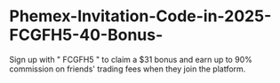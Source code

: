 # Phemex-Invitation-Code-in-2025-FCGFH5-40-Bonus-
Sign up with " FCGFH5 " to claim a $31 bonus and earn up to 90% commission on friends' trading fees when they join the platform.
